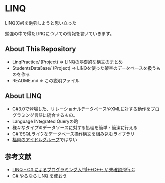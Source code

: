 # LINQ
LINQ(C#)を勉強しようと思い立った

勉強の中で得たLINQについての情報を書いていきます。

## About This Repository
* LinqPractice/ (Project) => LINQの基礎的な構文のまとめ
* StudentsDataBase/ (Project) => LINQを使った架空のデータベースを扱うものを作る
* README.md => この説明ファイル

## About LINQ  

* C#3.0で登場した、リレーショナルデータベースやXMLに対する動作をプログラミング言語に統合するもの。
* Language INtegrated Queryの略
* 様々なタイプのデータソースに対する処理を簡単・簡潔に行える
* C#でSQLライクなデータベース操作構文を組み込むライブラリ
* [福岡のアイドルグループ](http://loveinq.com/)ではない



## 参考文献

* [LINQ - C# によるプログラミング入門|++C++; // 未確認飛行 C](http://ufcpp.net/study/csharp/sp3_linq.html)
* [C# やるなら LINQ を使おう](http://yohshiy.blog.fc2.com/blog-entry-274.html)